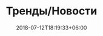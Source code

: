 ---
title: "Тренды/Новости"
date: 2018-07-12T18:19:33+06:00
bg_image: images/background/page-title-2.jpg
description : "Тренды/Новости"
---